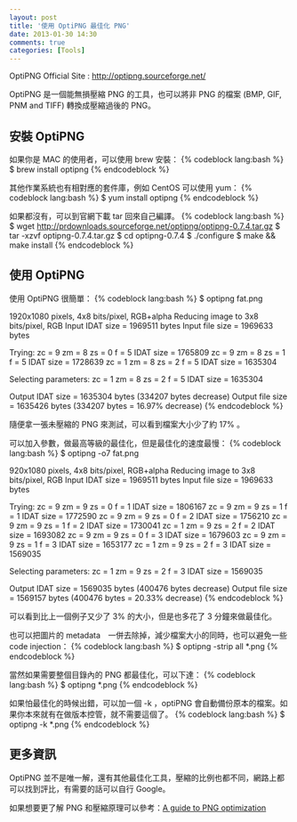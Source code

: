 ```yaml
---
layout: post
title: '使用 OptiPNG 最佳化 PNG'
date: 2013-01-30 14:30
comments: true
categories: [Tools]
---
```


OptiPNG Official Site : <http://optipng.sourceforge.net/>

OptiPNG 是一個能無損壓縮 PNG 的工具，也可以將非 PNG 的檔案 (BMP, GIF, PNM and TIFF) 轉換成壓縮過後的 PNG。

<!--more-->

## 安裝 OptiPNG

如果你是 MAC 的使用者，可以使用 brew 安裝：
{% codeblock lang:bash %}
$ brew install optipng
{% endcodeblock %}

其他作業系統也有相對應的套件庫，例如 CentOS 可以使用 yum：
{% codeblock lang:bash %}
$ yum install optipng
{% endcodeblock %}

如果都沒有，可以到官網下載 tar 回來自己編譯。
{% codeblock lang:bash %}
$ wget http://prdownloads.sourceforge.net/optipng/optipng-0.7.4.tar.gz
$ tar -xzvf optipng-0.7.4.tar.gz
$ cd optipng-0.7.4
$ ./configure
$ make && make install
{% endcodeblock %}

## 使用 OptiPNG

使用 OptiPNG 很簡單：
{% codeblock lang:bash %}
$ optipng fat.png

1920x1080 pixels, 4x8 bits/pixel, RGB+alpha
Reducing image to 3x8 bits/pixel, RGB
Input IDAT size = 1969511 bytes
Input file size = 1969633 bytes

Trying:
  zc = 9  zm = 8  zs = 0  f = 5		IDAT size = 1765809
  zc = 9  zm = 8  zs = 1  f = 5		IDAT size = 1728639
  zc = 1  zm = 8  zs = 2  f = 5		IDAT size = 1635304
                               
Selecting parameters:
  zc = 1  zm = 8  zs = 2  f = 5		IDAT size = 1635304

Output IDAT size = 1635304 bytes (334207 bytes decrease)
Output file size = 1635426 bytes (334207 bytes = 16.97% decrease)
{% endcodeblock %}

隨便拿一張未壓縮的 PNG 來測試，可以看到檔案大小少了約 17% 。


可以加入參數，做最高等級的最佳化，但是最佳化的速度最慢：
{% codeblock lang:bash %}
$ optipng -o7 fat.png

920x1080 pixels, 4x8 bits/pixel, RGB+alpha
Reducing image to 3x8 bits/pixel, RGB
Input IDAT size = 1969511 bytes
Input file size = 1969633 bytes

Trying:
  zc = 9  zm = 9  zs = 0  f = 1		IDAT size = 1806167
  zc = 9  zm = 9  zs = 1  f = 1		IDAT size = 1772590
  zc = 9  zm = 9  zs = 0  f = 2		IDAT size = 1756210
  zc = 9  zm = 9  zs = 1  f = 2		IDAT size = 1730041
  zc = 1  zm = 9  zs = 2  f = 2		IDAT size = 1693082
  zc = 9  zm = 9  zs = 0  f = 3		IDAT size = 1679603
  zc = 9  zm = 9  zs = 1  f = 3		IDAT size = 1653177
  zc = 1  zm = 9  zs = 2  f = 3		IDAT size = 1569035
                               
Selecting parameters:
  zc = 1  zm = 9  zs = 2  f = 3		IDAT size = 1569035

Output IDAT size = 1569035 bytes (400476 bytes decrease)
Output file size = 1569157 bytes (400476 bytes = 20.33% decrease)
{% endcodeblock %}

可以看到比上一個例子又少了 3% 的大小，但是也多花了 3 分鐘來做最佳化。

也可以把圖片的 metadata　一併去除掉，減少檔案大小的同時，也可以避免一些 code injection：
{% codeblock lang:bash %}
$ optipng -strip all *.png
{% endcodeblock %}

當然如果需要整個目錄內的 PNG 都最佳化，可以下達：
{% codeblock lang:bash %}
$ optipng *.png
{% endcodeblock %}

如果怕最佳化的時候出錯，可以加一個 -k ，optiPNG 會自動備份原本的檔案。如果你本來就有在做版本控管，就不需要這個了。
{% codeblock lang:bash %}
$ optipng -k *.png
{% endcodeblock %}

## 更多資訊

OptiPNG 並不是唯一解，還有其他最佳化工具，壓縮的比例也都不同，網路上都可以找到評比，有需要的話可以自行 Google。

如果想要更了解 PNG 和壓縮原理可以參考：[A guide to PNG optimization](http://optipng.sourceforge.net/pngtech/optipng.html)









